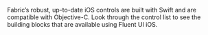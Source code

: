 Fabric’s robust, up-to-date iOS controls are built with Swift and are compatible with Objective-C. Look through the control list to see the building blocks that are available using Fluent UI iOS.
